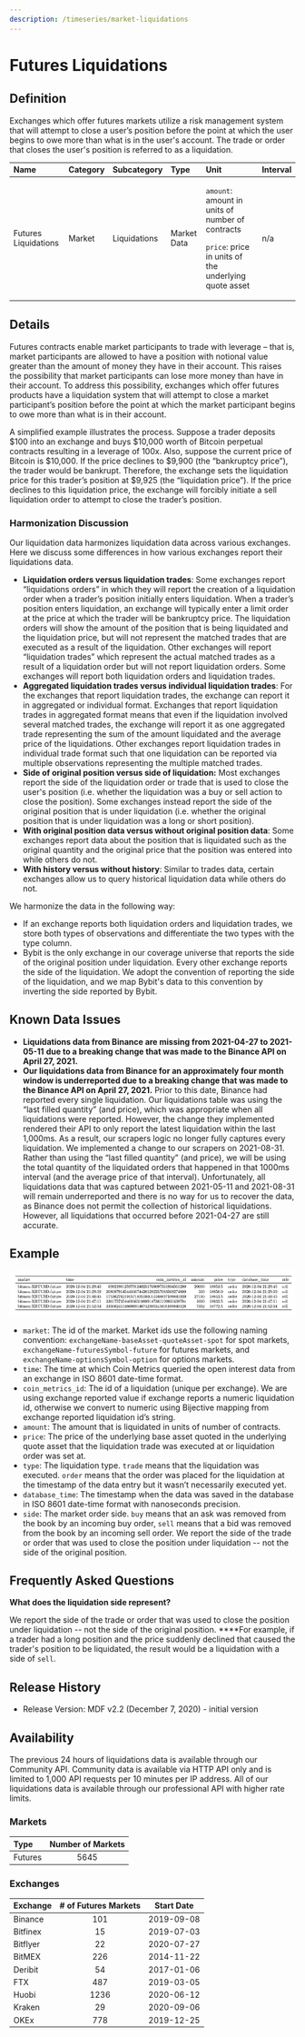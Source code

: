 ```yaml
---
description: /timeseries/market-liquidations
---
```


# Futures Liquidations

## **Definition**

Exchanges which offer futures markets utilize a risk management system that will attempt to close a user’s position before the point at which the user begins to owe more than what is in the user's account. The trade or order that closes the user's position is referred to as a liquidation. 

<table>
  <thead>
    <tr>
      <th style="text-align:left"><b>Name</b>
      </th>
      <th style="text-align:left"><b>Category</b>
      </th>
      <th style="text-align:left"><b>Subcategory</b>
      </th>
      <th style="text-align:left"><b>Type</b>
      </th>
      <th style="text-align:left"><b>Unit</b>
      </th>
      <th style="text-align:left"><b>Interval</b>
      </th>
    </tr>
  </thead>
  <tbody>
    <tr>
      <td style="text-align:left">Futures Liquidations</td>
      <td style="text-align:left">Market</td>
      <td style="text-align:left">Liquidations</td>
      <td style="text-align:left">Market Data</td>
      <td style="text-align:left">
        <p><code>amount</code>: amount in units of number of contracts</p>
        <p><code>price</code>: price in units of the underlying quote asset</p>
      </td>
      <td style="text-align:left">n/a</td>
    </tr>
  </tbody>
</table>

## **Details**

Futures contracts enable market participants to trade with leverage – that is, market participants are allowed to have a position with notional value greater than the amount of money they have in their account. This raises the possibility that market participants can lose more money than have in their account. To address this possibility, exchanges which offer futures products have a liquidation system that will attempt to close a market participant’s position before the point at which the market participant begins to owe more than what is in their account. 

A simplified example illustrates the process. Suppose a trader deposits $100 into an exchange and buys $10,000 worth of Bitcoin perpetual contracts resulting in a leverage of 100x. Also, suppose the current price of Bitcoin is $10,000. If the price declines to $9,900 \(the “bankruptcy price”\), the trader would be bankrupt. Therefore, the exchange sets the liquidation price for this trader’s position at $9,925 \(the “liquidation price”\). If the price declines to this liquidation price, the exchange will forcibly initiate a sell liquidation order to attempt to close the trader’s position.

### **Harmonization Discussion**

Our liquidation data harmonizes liquidation data across various exchanges. Here we discuss some differences in how various exchanges report their liquidations data.

* **Liquidation orders versus liquidation trades**: Some exchanges report “liquidations orders” in which they will report the creation of a liquidation order when a trader’s position initially enters liquidation. When a trader’s position enters liquidation, an exchange will typically enter a limit order at the price at which the trader will be bankruptcy price. The liquidation orders will show the amount of the position that is being liquidated and the liquidation price, but will not represent the matched trades that are executed as a result of the liquidation. Other exchanges will report “liquidation trades” which represent the actual matched trades as a result of a liquidation order but will not report liquidation orders. Some exchanges will report both liquidation orders and liquidation trades. 
* **Aggregated liquidation trades versus individual liquidation trades**: For the exchanges that report liquidation trades, the exchange can report it in aggregated or individual format. Exchanges that report liquidation trades in aggregated format means that even if the liquidation involved several matched trades, the exchange will report it as one aggregated trade representing the sum of the amount liquidated and the average price of the liquidations. Other exchanges report liquidation trades in individual trade format such that one liquidation can be reported via multiple observations representing the multiple matched trades. 
* **Side of original position versus side of liquidation:** Most exchanges report the side of the liquidation order or trade that is used to close the user's position \(i.e. whether the liquidation was a buy or sell action to close the position\). Some exchanges instead report the side of the original position that is under liquidation \(i.e. whether the original position that is under liquidation was a long or short position\).  
* **With original position data versus without original position data**: Some exchanges report data about the position that is liquidated such as the original quantity and the original price that the position was entered into while others do not. 
* **With history versus without history**: Similar to trades data, certain exchanges allow us to query historical liquidation data while others do not.

We harmonize the data in the following way:

* If an exchange reports both liquidation orders and liquidation trades, we store both types of observations and differentiate the two types with the type column.  
* Bybit is the only exchange in our coverage universe that reports the side of the original position under liquidation. Every other exchange reports the side of the liquidation. We adopt the convention of reporting the side of the liquidation, and we map Bybit's data to this convention by inverting the side reported by Bybit. 

## **Known Data Issues** 

* **Liquidations data from Binance are missing from 2021-04-27 to 2021-05-11** **due to a breaking change that was made to the Binance API on April 27, 2021.**  
* **Our liquidations data from Binance for an approximately four month window is underreported due to a breaking change that was made to the Binance API on April 27, 2021.** Prior to this date, Binance had reported every single liquidation. Our liquidations table was using the “last filled quantity” \(and price\), which was appropriate when all liquidations were reported. However, the change they implemented rendered their API to only report the latest liquidation within the last 1,000ms. As a result, our scrapers logic no longer fully captures every liquidation. We implemented a change to our scrapers on 2021-08-31. Rather than using the “last filled quantity” \(and price\), we will be using the total quantity of the liquidated orders that happened in that 1000ms interval \(and the average price of that interval\). Unfortunately, all liquidations data that was captured between 2021-05-11 and 2021-08-31 will remain underreported and there is no way for us to recover the data, as Binance does not permit the collection of historical liquidations. However, all liquidations that occurred before 2021-04-27 are still accurate. 

## **Example**

![Source: CM Market Data Feed](../.gitbook/assets/0%20%289%29.png)

* `market`: The id of the market. Market ids use the following naming convention: `exchangeName-baseAsset-quoteAsset-spot` for spot markets, `exchangeName-futuresSymbol-future` for futures markets, and `exchangeName-optionsSymbol-option` for options markets.  
* `time`: The time at which Coin Metrics queried the open interest data from an exchange in ISO 8601 date-time format. 
* `coin_metrics_id`: The id of a liquidation \(unique per exchange\). We are using exchange reported value if exchange reports a numeric liquidation id, otherwise we convert to numeric using Bijective mapping from exchange reported liquidation id’s string. 
* `amount`: The amount that is liquidated in units of number of contracts. 
* `price`: The price of the underlying base asset quoted in the underlying quote asset that the liquidation trade was executed at or liquidation order was set at. 
* `type`: The liquidation type. `trade` means that the liquidation was executed. `order` means that the order was placed for the liquidation at the timestamp of the data entry but it wasn’t necessarily executed yet. 
* `database_time`: The timestamp when the data was saved in the database in ISO 8601 date-time format with nanoseconds precision. 
* `side`: The market order side. `buy` means that an ask was removed from the book by an incoming buy order, `sell` means that a bid was removed from the book by an incoming sell order. We report the side of the trade or order that was used to close the position under liquidation -- not the side of the original position. 

## Frequently Asked Questions 

**What does the liquidation side represent?** 

We report the side of the trade or order that was used to close the position under liquidation -- not the side of the original position. ****For example, if a trader had a long position and the price suddenly declined that caused the trader's position to be liquidated, the result would be a liquidation with a side of `sell`.   

## Release History

* Release Version: MDF v2.2 \(December 7, 2020\) - initial version

## **Availability**

The previous 24 hours of liquidations data is available through our Community API.  Community data is available via HTTP API only and is limited to 1,000 API requests per 10 minutes per IP address. All of our liquidations data is available through our professional API with higher rate limits.  

### Markets

| Type | Number of Markets |
| :--- | :---: |
| Futures | 5645 |

### Exchanges

| Exchange | \# of Futures Markets | Start Date |
| :--- | :---: | :---: |
| Binance | 101 | 2019-09-08 |
| Bitfinex | 15 | 2019-07-03 |
| Bitflyer | 22 | 2020-07-27 |
| BitMEX | 226 | 2014-11-22 |
| Deribit | 54 | 2017-01-06 |
| FTX | 487 | 2019-03-05 |
| Huobi | 1236 | 2020-06-12 |
| Kraken | 29 | 2020-09-06 |
| OKEx | 778 | 2019-12-25 |



